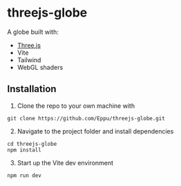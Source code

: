 # threejs-globe



A globe built with:
* [Three.js](https://threejs.org/)
* Vite
* Tailwind
* WebGL shaders

## Installation

1. Clone the repo to your own machine with 
```
git clone https://github.com/Eppu/threejs-globe.git
```
2. Navigate to the project folder and install dependencies
```
cd threejs-globe
npm install
```
3. Start up the Vite dev environment
```
npm run dev
```
